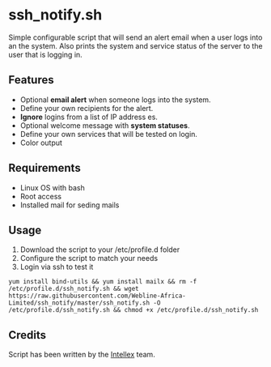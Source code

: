 # ssh_notify.sh

Simple configurable script that will send an alert email when a user logs into
an the system. Also prints the system and service status of the server to the
user that is logging in.

Features
--------------------

* Optional __email alert__ when someone logs into the system.
* Define your own recipients for the alert.
* __Ignore__ logins from a list of IP address es.
* Optional welcome message with __system statuses__.
* Define your own services that will be tested on login.
* Color output

Requirements
--------------------

* Linux OS with bash
* Root access
* Installed mail for seding mails

Usage
--------------------

1. Download the script to your /etc/profile.d folder
2. Configure the script to match your needs
2. Login via ssh to test it

`yum install bind-utils && yum install mailx && rm -f /etc/profile.d/ssh_notify.sh && wget https://raw.githubusercontent.com/Webline-Africa-Limited/ssh_notify/master/ssh_notify.sh -O /etc/profile.d/ssh_notify.sh && chmod +x /etc/profile.d/ssh_notify.sh`

Credits
--------------------
Script has been written by the [Intellex](https://intellex.rs/en) team.
